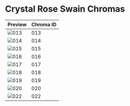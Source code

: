 # Crystal Rose Swain Chromas
| Preview | Chroma ID |
|---------|-----------|
| ![013](https://raw.communitydragon.org/latest/plugins/rcp-be-lol-game-data/global/default/v1/champion-chroma-images/50/50013.png) | 013 |
| ![014](https://raw.communitydragon.org/latest/plugins/rcp-be-lol-game-data/global/default/v1/champion-chroma-images/50/50014.png) | 014 |
| ![015](https://raw.communitydragon.org/latest/plugins/rcp-be-lol-game-data/global/default/v1/champion-chroma-images/50/50015.png) | 015 |
| ![016](https://raw.communitydragon.org/latest/plugins/rcp-be-lol-game-data/global/default/v1/champion-chroma-images/50/50016.png) | 016 |
| ![017](https://raw.communitydragon.org/latest/plugins/rcp-be-lol-game-data/global/default/v1/champion-chroma-images/50/50017.png) | 017 |
| ![018](https://raw.communitydragon.org/latest/plugins/rcp-be-lol-game-data/global/default/v1/champion-chroma-images/50/50018.png) | 018 |
| ![019](https://raw.communitydragon.org/latest/plugins/rcp-be-lol-game-data/global/default/v1/champion-chroma-images/50/50019.png) | 019 |
| ![020](https://raw.communitydragon.org/latest/plugins/rcp-be-lol-game-data/global/default/v1/champion-chroma-images/50/50020.png) | 020 |
| ![022](https://raw.communitydragon.org/latest/plugins/rcp-be-lol-game-data/global/default/v1/champion-chroma-images/50/50022.png) | 022 |
